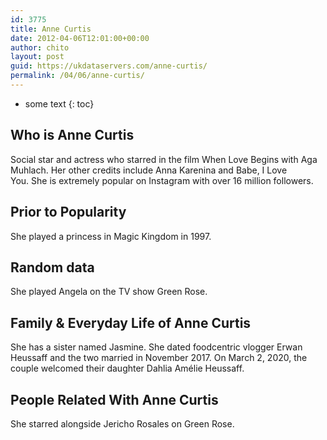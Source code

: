 ```yaml
---
id: 3775
title: Anne Curtis
date: 2012-04-06T12:01:00+00:00
author: chito
layout: post
guid: https://ukdataservers.com/anne-curtis/
permalink: /04/06/anne-curtis/
---
```


* some text
{: toc}
          
          
## Who is  Anne Curtis
                  
                  
                  
Social star and actress who starred in the film When Love Begins with Aga Muhlach. Her other credits include Anna Karenina and Babe, I Love You. She is extremely popular on Instagram with over 16 million followers.
                  
                
                
                
## Prior to Popularity 
                  
                  
                  
She played a princess in Magic Kingdom in 1997.
                  
                
                
                
## Random data 
                  
                  
                  
She played Angela on the TV show Green Rose. 
                  
                
                
                
## Family & Everyday Life of Anne Curtis
                  
                  
                  
She has a sister named Jasmine. She dated foodcentric vlogger Erwan Heussaff and the two married in November 2017. On March 2, 2020, the couple welcomed their daughter Dahlia Amélie Heussaff.
                  
                
                
                
## People Related With  Anne Curtis
                  
                  
                  
She starred alongside Jericho Rosales on Green Rose.
                  
                
              
            
          
          
          
    
    
  
